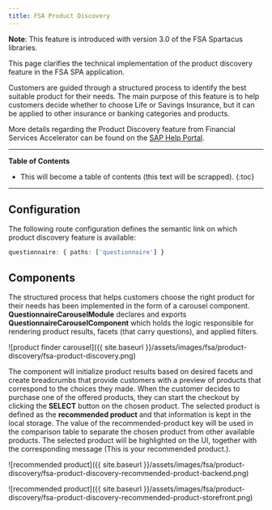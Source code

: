 ```yaml
---
title: FSA Product Discovery
---
```


**Note**: This feature is introduced with version 3.0 of the FSA Spartacus libraries.

This page clarifies the technical implementation of the product discovery feature in the FSA SPA application.

Customers are guided through a structured process to identify the best suitable product for their needs. The main purpose of this feature is to help customers decide whether to choose Life or Savings Insurance, but it can be applied to other insurance or banking categories and products. 

More details regarding the Product Discovery feature from Financial Services Accelerator can be found on the
 [SAP Help Portal](https://help.sap.com/viewer/4c33bf189ab9409e84e589295c36d96e/latest/en-US/19394e2a01f24ce6bd7b521454eae31f.html). 

***

**Table of Contents**

- This will become a table of contents (this text will be scrapped).
{:toc}

***

## Configuration

The following route configuration defines the semantic link on which product discovery feature is available:

```typescript
questionnaire: { paths: ['questionnaire'] }
```

## Components

The structured process that helps customers choose the right product for their needs has been implemented in the form of a carousel component. **QuestionnaireCarouselModule** declares and exports **QuestionnaireCarouselComponent** which holds the logic responsible for rendering product results, facets (that carry questions), and applied filters.


![product finder carousel]({{ site.baseurl }}/assets/images/fsa/product-discovery/fsa-product-discovery.png)


The component will initialize product results based on desired facets and create breadcrumbs that provide customers with a preview of products that correspond to the choices they made. 
When the customer decides to purchase one of the offered products, they can start the checkout by clicking the **SELECT** button on the chosen product. The selected product is defined as the **recommended product** and that information is kept in the local storage. The value of the recommended-product key will be used in the comparison table to separate the chosen product from other available products. The selected product will be highlighted on the UI, together with the corresponding message (This is your recommended product.).

![recommended product]({{ site.baseurl }}/assets/images/fsa/product-discovery/fsa-product-discovery-recommended-product-backend.png)

![recommended product]({{ site.baseurl }}/assets/images/fsa/product-discovery/fsa-product-discovery-recommended-product-storefront.png)


